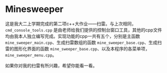 # Minesweeper
 
 这是我大二上学期完成的第二项c++大作业——扫雷。与上次相同，`cmd_console_tools.cpp` 是由老师给我们提供的控制台窗口工具，其他的cpp文件均由我本人独立编写完成。实现功能的cpp一共有五个，分别是主函数 `mine_sweeper_main.cpp`、生成扫雷数组的函数 `mine_sweeper_base.cpp`、生成扫雷的图形化界面的函数 `mine_sweeper_base.cpp`、以及本程序的各菜单项，`mine_sweeper_menu.cpp`。

 如果你对我的扫雷有所兴趣，希望你能看一看。